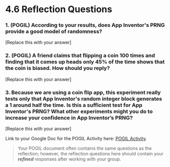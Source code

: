 # 4.6 Reflection Questions

### 1. **(POGIL)** According to your results, does App Inventor's PRNG provide a good model of randomness?

[Replace this with your answer]

### 2. **(POGIL)** A friend claims that flipping a coin 100 times and finding that it comes up heads only 45% of the time shows that the coin is biased. How should you reply?

[Replace this with your answer]

### 3. Because we are using a coin flip app, this experiment really tests only that App Inventor's random integer block generates a 1 around half the time. Is this a sufficient test for App Inventor's PRNG? What other experiments might you do to increase your confidence in App Inventor’s PRNG?

[Replace this with your answer]

Link to your Google Doc for the POGIL Activity here: [POGIL Activity](ReplaceWithLink).

> Your POGIL document often contains the same questions as the reflection; however, the reflection questions here should contain your ***refined*** responses after working with your group.
